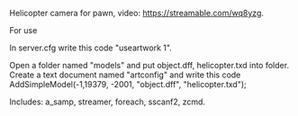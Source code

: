 Helicopter camera for pawn, video: https://streamable.com/wq8yzg.

For use

In server.cfg write this code "useartwork 1".

Open a folder named "models" and put object.dff, helicopter.txd into folder. Create a text document named "artconfig" and write this code 
AddSimpleModel(-1,19379, -2001, "object.dff", "helicopter.txd");

Includes:
a_samp, streamer, foreach, sscanf2, zcmd.
